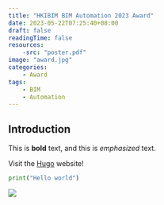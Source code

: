 ```yaml
---
title: "HKIBIM BIM Automation 2023 Award"
date: 2023-05-22T07:25:40+08:00
draft: false
readingTime: false
resources:
    -src: "poster.pdf"
image: "award.jpg"
categories:
    - Award
tags:
    - BIM
    - Automation
---
```


## Introduction

This is **bold** text, and this is *emphasized* text.

Visit the [Hugo](https://gohugo.io) website!

``` python
print("Hello world")
``` 

![](award.jpg)
